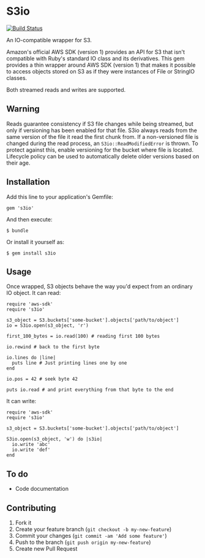 # S3io

[![Build Status](https://travis-ci.org/fiksu/s3io.png)](https://travis-ci.org/fiksu/s3io)

An IO-compatible wrapper for S3.

Amazon's official AWS SDK (version 1) provides an API for S3 that isn't compatible with Ruby's standard IO class and its derivatives. This gem provides a thin wrapper around AWS SDK (version 1) that makes it possible to access objects stored on S3 as if they were instances of File or StringIO classes.

Both streamed reads and writes are supported.

## Warning

Reads guarantee consistency if S3 file changes while being streamed, but only if versioning has been enabled for that file. S3io always reads from the same version of the file it read the first chunk from. If a non-versioned file is changed during the read process, an ```S3io::ReadModifiedError``` is thrown. To protect against this, enable versioning for the bucket where file is located. Lifecycle policy can be used to automatically delete older versions based on their age.

## Installation

Add this line to your application's Gemfile:

    gem 's3io'

And then execute:

    $ bundle

Or install it yourself as:

    $ gem install s3io

## Usage

Once wrapped, S3 objects behave the way you'd expect from an ordinary IO object.
It can read:

    require 'aws-sdk'
    require 's3io'

    s3_object = S3.buckets['some-bucket'].objects['path/to/object']
    io = S3io.open(s3_object, 'r')

    first_100_bytes = io.read(100) # reading first 100 bytes

    io.rewind # back to the first byte

    io.lines do |line|
      puts line # Just printing lines one by one
    end

    io.pos = 42 # seek byte 42

    puts io.read # and print everything from that byte to the end


It can write:

    require 'aws-sdk'
    require 's3io'

    s3_object = S3.buckets['some-bucket'].objects['path/to/object']

    S3io.open(s3_object, 'w') do |s3io|
      io.write 'abc'
      io.write 'def'
    end

## To do

* Code documentation

## Contributing

1. Fork it
2. Create your feature branch (`git checkout -b my-new-feature`)
3. Commit your changes (`git commit -am 'Add some feature'`)
4. Push to the branch (`git push origin my-new-feature`)
5. Create new Pull Request
